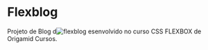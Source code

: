 # Flexblog

Projeto de Blog d![flexblog](https://user-images.githubusercontent.com/80292119/132263181-b0d600b0-0f12-4452-90db-c74e2c6f20b8.jpg)
esenvolvido no curso CSS FLEXBOX de Origamid Cursos.

